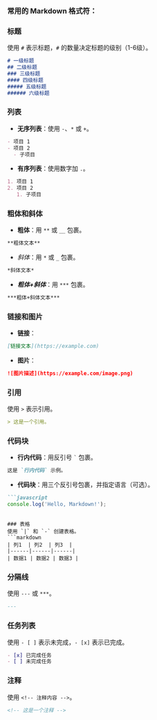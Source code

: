 

### 常用的 Markdown 格式符：

### 标题
使用 `#` 表示标题，`#` 的数量决定标题的级别（1-6级）。
```markdown
# 一级标题
## 二级标题
### 三级标题
#### 四级标题
##### 五级标题
###### 六级标题
```

### 列表
- **无序列表**：使用 `-`、`*` 或 `+`。
```markdown
- 项目 1
- 项目 2
  - 子项目
```

- **有序列表**：使用数字加 `.`。
```markdown
1. 项目 1
2. 项目 2
   1. 子项目
```

### 粗体和斜体
- **粗体**：用 `**` 或 `__` 包裹。
```markdown
**粗体文本**
```

- *斜体*：用 `*` 或 `_` 包裹。
```markdown
*斜体文本*
```

- ***粗体+斜体***：用 `***` 包裹。
```markdown
***粗体+斜体文本***
```

### 链接和图片
- **链接**：
```markdown
[链接文本](https://example.com)
```

- **图片**：
```markdown
![图片描述](https://example.com/image.png)
```

### 引用
使用 `>` 表示引用。
```markdown
> 这是一个引用。
```

### 代码块
- **行内代码**：用反引号 `` ` `` 包裹。
```markdown
这是 `行内代码` 示例。
```

- **代码块**：用三个反引号包裹，并指定语言（可选）。
```markdown
```javascript
console.log('Hello, Markdown!');
```
```

### 表格
使用 `|` 和 `-` 创建表格。
```markdown
| 列1  | 列2  | 列3  |
|------|------|------|
| 数据1 | 数据2 | 数据3 |
```

### 分隔线
使用 `---` 或 `***`。
```markdown
---
```

### 任务列表
使用 `- [ ]` 表示未完成，`- [x]` 表示已完成。
```markdown
- [x] 已完成任务
- [ ] 未完成任务
```

### 注释
使用 `<!-- 注释内容 -->`。
```markdown
<!-- 这是一个注释 -->
```

